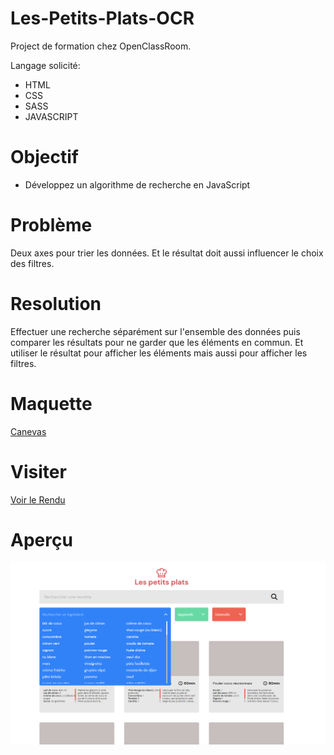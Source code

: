 # Les-Petits-Plats-OCR

Project de formation chez OpenClassRoom.

Langage solicité:

- HTML
- CSS
- SASS
- JAVASCRIPT

# Objectif

- Développez un algorithme de recherche en JavaScript

# Problème
Deux axes pour trier les données. Et le résultat doit aussi influencer le choix des filtres.

# Resolution
Effectuer une recherche séparément sur l'ensemble des données puis comparer les résultats pour ne garder que les éléments en commun. Et utiliser le résultat pour afficher les éléments mais aussi pour afficher les filtres.

# Maquette

[Canevas](https://www.figma.com/file/xqeE1ZKlHUWi2Efo8r73NK)

# Visiter

[Voir le Rendu](https://nerion-1337.github.io/Les-Petits-Plats-OCR/)

# Aperçu

![screenshot du site](./Assets/maquette.png)
